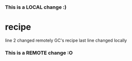### This is a LOCAL change :)
# recipe
line 2 changed remotely 
GC's recipe
last line changed locally
### This is a REMOTE change :O
